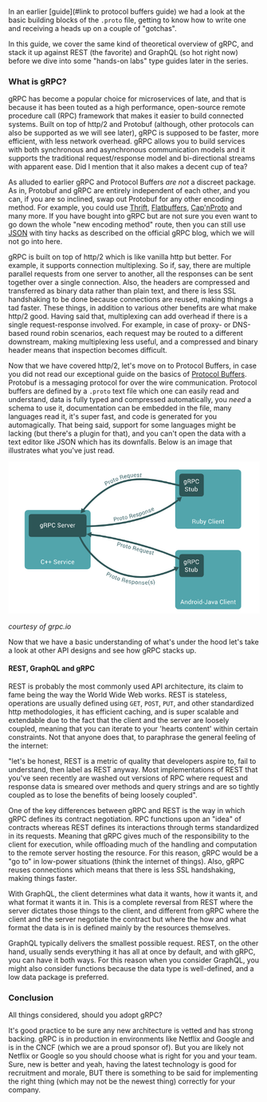 In an earlier [guide](#link to protocol buffers guide) we had a look at the basic building blocks of the `.proto` file, getting to know how to write one and receiving a heads up on a couple of "gotchas". 

In this guide, we cover the same kind of theoretical overview of gRPC, and stack it up against REST (the favorite) and GraphQL (so hot right now) before we dive into some "hands-on labs" type guides later in the series.


### What is gRPC?


gRPC has become a popular choice for microservices of late, and that is because it has been touted as a high performance, open-source remote procedure call (RPC) framework that makes it easier to build connected systems. Built on top of http/2 and Protobuf (although, other protocols can also be supported as we will see later), gRPC is supposed to be faster, more efficient, with less network overhead. gRPC allows you to build services with both synchronous and asynchronous communication models and it supports the traditional request/response model and bi-directional streams with apparent ease. Did I mention that it also makes a decent cup of tea?

As alluded to earlier gRPC and Protocol Buffers _are not_ a discreet package. As in, Protobuf and gRPC are entirely independent of each other, and you can, if you are so inclined, swap out Protobuf for any other encoding method. For example, you could use [Thrift](https://thrift.apache.org/), [Flatbuffers](https://google.github.io/flatbuffers/index.html#flatbuffers_overview), [Cap'nProto](https://capnproto.org/) and many more. If you have bought into gRPC but are not sure you even want to go down the whole "new encoding method" route, then you can still use [JSON](https://grpc.io/blog/grpc-with-json) with tiny hacks as described on the official gRPC blog, which we will not go into here. 


gRPC is built on top of http/2 which is like vanilla http but better. For example, it supports connection multiplexing. So if, say, there are multiple parallel requests from one server to another, all the responses can be sent together over a single connection. Also, the headers are compressed and transferred as binary data rather than plain text, and there is less SSL handshaking to be done because connections are reused, making things a tad faster. These things, in addition to various other benefits are what make http/2 good. Having said that, multiplexing can add overhead if there is a single request-response involved. For example, in case of proxy- or DNS-based round robin scenarios, each request may be routed to a different downstream, making multiplexing less useful, and a compressed and binary header means that inspection becomes difficult. 

Now that we have covered http/2, let's move on to Protocol Buffers, in case you did not read our exceptional guide on the basics of [Protocol Buffers](grpc-part-one-protocol-buffers-theory.md). Protobuf is a messaging protocol for over the wire communication. Protocol buffers are defined by a `.proto` text file which one can easily read and understand, data is fully typed and compressed automatically, you _need_ a schema to use it, documentation can be embedded in the file, many languages read it, it's super fast, and code is generated for you automagically. That being said, support for some languages might be lacking (but there's a plugin for that), and you can't open the data with a text editor like JSON which has its downfalls. Below is an image that illustrates what you've just read. 

![protopic](Images/gRPC.png)

_courtesy of grpc.io_

Now that we have a basic understanding of what's under the hood let's take a look at other API designs and see how gRPC stacks up. 

#### REST, GraphQL and gRPC

REST is probably the most commonly used API architecture, its claim to fame being the way the World Wide Web works. REST is stateless, operations are usually defined using `GET`, `POST`, `PUT`, and other standardized http methodologies, it has efficient caching, and is super scalable and extendable due to the fact that the client and the server are loosely coupled, meaning that you can iterate to your 'hearts content' within certain constraints. Not that anyone does that, to paraphrase the general feeling of the internet:

"let's be honest, REST is a metric of quality that developers aspire to, fail to understand, then label as REST anyway. Most implementations of REST that you've seen recently are washed out versions of RPC where request and response data is smeared over methods and query strings and are so tightly coupled as to lose the benefits of being loosely coupled".


One of the key differences between gRPC and REST is the way in which gRPC defines its contract negotiation.   RPC functions upon an "idea" of contracts whereas REST defines its interactions through terms standardized in its requests. Meaning that gRPC gives much of the responsibility to the client for execution, while offloading much of the handling and computation to the remote server hosting the resource. For this reason,  gRPC would be a "go to" in low-power situations (think the internet of things). Also, gRPC reuses connections which means that there is less SSL handshaking, making things faster. 


With GraphQL, the client determines what data it wants, how it wants it, and what format it wants it in.
This is a complete reversal from REST where the server dictates those things to the client, and different from gRPC where the client and the server negotiate the contract but where the how and what format the data is in is defined mainly by the resources themselves.
 
GraphQL typically delivers the smallest possible request. REST, on the other hand, usually sends everything it has all at once by default, and with gRPC, you can have it both ways. For this reason when you consider GraphQL, you might also consider functions because the data type is well-defined, and a low data package is preferred. 

### Conclusion 

All things considered, should you adopt gRPC? 

It's good practice to be sure any new architecture is vetted and has strong backing. gRPC is in production in environments like Netflix and Google and is in the CNCF (which we are a proud sponsor of). But you are likely not Netflix or Google so you should choose what is right for you and your team. Sure, new is better and yeah, having the latest technology is good for recruitment and morale, BUT there is something to be said for implementing the right thing (which may not be the newest thing) correctly for your company.